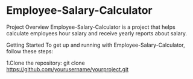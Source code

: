 # Employee-Salary-Calculator
Project Overview
Employee-Salary-Calculator is a project that helps calculate employees hour salary and receive yearly reports about salary.

Getting Started
To get up and running with Employee-Salary-Calculator, follow these steps:

1.Clone the repository:
git clone https://github.com/yourusername/yourproject.git
